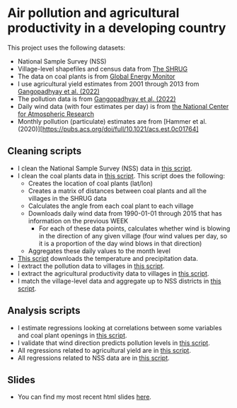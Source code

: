 # Air pollution and agricultural productivity in a developing country
This project uses the following datasets:
  - National Sample Survey (NSS)
  - Village-level shapefiles and census data from [The SHRUG](https://www.devdatalab.org/shrug)
  - The data on coal plants is from [Global Energy Monitor](globalenergymonitor.org/projects/global-coal-plant-tracker/)
  - I use agricultural yield estimates from 2001 through 2013 from [Gangopadhyay et al. (2022)](https://www.nature.com/articles/s41597-022-01828-y)
  - The pollution data is from [Gangopadhyay et al. (2022)](https://www.nature.com/articles/s41597-022-01828-y)
  - Daily wind data (with four estimates per day) is from [the National Center for Atmospheric Research](climatedataguide.ucar.edu/)
  - Monthly pollution (particulate) estimates are from [Hammer et al. (2020)][https://pubs.acs.org/doi/full/10.1021/acs.est.0c01764]

## Cleaning scripts
- I clean the National Sample Survey (NSS) data in [this script](cleaning/3.cleaning_nss.R).
- I clean the coal plants data in [this script](cleaning/4.cleaning_plants.R). This script does the following:
  - Creates the location of coal plants (lat/lon)
  - Creates a matrix of distances between coal plants and all the villages in the SHRUG data
  - Calculates the angle from each coal plant to each village
  - Downloads daily wind data from 1990-01-01 through 2015 that has information on the previous WEEK
    - For each of these data points, calculates whether wind is blowing in the direction of any given village (four wind values per day, so it is a proportion of the day wind blows in that direction)
  - Aggregates these daily values to the month level
- [This script](cleaning/5.cleaning_precip_temp.R) downloads the temperature and precipitation data.
- I extract the pollution data to villages in [this script](cleaning/6.cleaning_pm25.R).
- I extract the agricultural productivity data to villages in [this script](cleaning/7.cleaning_ag_productivity_village.R).
- I match the village-level data and aggregate up to NSS districts in [this script](cleaning/8.cleaning_overlap_merging_nss.R).

## Analysis scripts
- I estimate regressions looking at correlations between some variables and coal plant openings in [this script](analysis/1.openings.R).
- I validate that wind direction predicts pollution levels in [this script](analysis/2.pollution_wind_validation.R).
- All regressions related to agricultural yield are in [this script](analysis/3.yield.R).
- All regressions related to NSS data are in [this script](analysis/4.nss.R).

## Slides
- You can find my most recent html slides [here](presentation/slides/slides.html).


